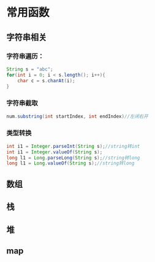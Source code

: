 # 常用函数

## 字符串相关
### 字符串遍历：
```java
String s = "abc";
for(int i = 0; i < s.length(); i++){
    char c = s.charAt(i);
}
```

### 字符串截取
```java
num.substring(int startIndex, int endIndex)//左闭右开
```

### 类型转换
```java
int i1 = Integer.parseInt(String s);//string转int
int i1 = Integer.valueOf(String s);
long l1 = Long.parseLong(String s);//string转long
long l1 = Long.valueOf(String s);//string转long


```

## 数组

## 栈

## 堆

## map